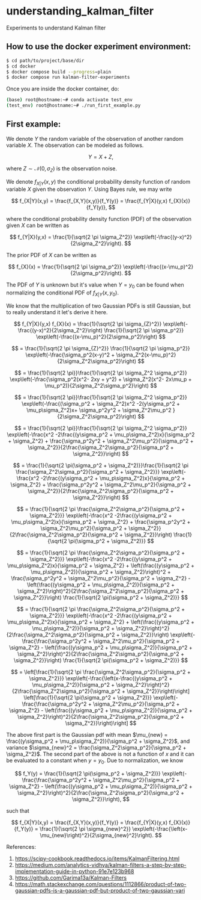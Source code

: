 # understanding_kalman_filter
Experiments to understand Kalman filter


## How to use the docker experiment environment:
```bash
$ cd path/to/project/base/dir
$ cd docker
$ docker compose build --progress=plain
$ docker compose run kalman-filter-experiments
```

Once you are inside the docker container, do:
```bash
(base) root@hostname:~# conda activate test_env
(test_env) root@hostname:~# ./run_first_example.py 
```

## First example:

We denote $Y$ the random variable of the observation of another random variable $X$. The observation can be modeled as follows.

$$
Y = X + Z,
$$

where $Z \sim \mathcal{N}(0, \sigma_{Z})$ is the observation noise. 

We denote $f_{X|Y}(x,y)$ the conditional probability density function of random variable $X$ given the observation $Y$. Using Bayes rule, we may write

$$
f_{X|Y}(x,y) = \frac{f_{X,Y}(x,y)}{f_Y(y)} = \frac{f_{Y|X}(y,x) f_{X}(x)}{f_Y(y)},
$$

where the conditional probability density function (PDF) of the observation given $X$ can be written as

$$
f_{Y|X}(y,x) = \frac{1}{\sqrt{2 \pi \sigma_Z^2}} \exp\left(-\frac{(y-x)^2}{2\sigma_Z^2}\right).
$$

The prior PDF of $X$ can be written as

$$
f_{X}(x) = \frac{1}{\sqrt{2 \pi \sigma_p^2}} \exp\left(-\frac{(x-\mu_p)^2}{2\sigma_p^2}\right).
$$

The PDF of $Y$ is unknown but it's value when $Y=y_0$ can be found when normalizing the conditional PDF of $f_{X|Y}(x,y_0)$.

We know that the multiplication of two Gaussian PDFs is still Gaussian, but to really understand it let's derive it here.

$$
f_{Y|X}(y,x) f_{X}(x)
= \frac{1}{\sqrt{2 \pi \sigma_{Z}^2}} \exp\left(-\frac{(y-x)^2}{2\sigma_Z^2}\right) \frac{1}{\sqrt{2 \pi \sigma_p^2}} \exp\left(-\frac{(x-\mu_p)^2}{2\sigma_p^2}\right)
$$

$$
= \frac{1}{\sqrt{2 \pi \sigma_{Z}^2}} \frac{1}{\sqrt{2 \pi \sigma_p^2}} \exp\left(-\frac{\sigma_p^2(x-y)^2 + \sigma_Z^2(x-\mu_p)^2}{2\sigma_Z^2\sigma_p^2}\right)
$$

$$
= \frac{1}{\sqrt{2 \pi}}\frac{1}{\sqrt{2 \pi \sigma_Z^2 \sigma_p^2}} \exp\left(-\frac{\sigma_p^2(x^2- 2xy + y^2) + \sigma_Z^2(x^2- 2x\mu_p + \mu_p^2)}{2\sigma_Z^2\sigma_p^2}\right)
$$


$$
= \frac{1}{\sqrt{2 \pi}}\frac{1}{\sqrt{2 \pi \sigma_Z^2 \sigma_p^2}} \exp\left(-\frac{(\sigma_p^2 + \sigma_Z^2)x^2 -2(y\sigma_p^2 + \mu_p\sigma_Z^2)x+ \sigma_p^2y^2 + \sigma_Z^2\mu_p^2 }{2\sigma_Z^2\sigma_p^2}\right)
$$

$$
= \frac{1}{\sqrt{2 \pi}}\frac{1}{\sqrt{2 \pi \sigma_Z^2 \sigma_p^2}} \exp\left(-\frac{x^2 -2\frac{(y\sigma_p^2 + \mu_p\sigma_Z^2)x}{\sigma_p^2 + \sigma_Z^2} + \frac{\sigma_p^2y^2 + \sigma_Z^2\mu_p^2}{\sigma_p^2 + \sigma_Z^2}}{2\frac{\sigma_Z^2\sigma_p^2}{\sigma_p^2 + \sigma_Z^2}}\right)
$$

$$
= \frac{1}{\sqrt{2 \pi(\sigma_p^2 + \sigma_Z^2)}}\frac{1}{\sqrt{2 \pi \frac{\sigma_Z^2\sigma_p^2}{\sigma_p^2 + \sigma_Z^2}}} \exp\left(-\frac{x^2 -2\frac{(y\sigma_p^2 + \mu_p\sigma_Z^2)x}{\sigma_p^2 + \sigma_Z^2} + \frac{\sigma_p^2y^2 + \sigma_Z^2\mu_p^2}{\sigma_p^2 + \sigma_Z^2}}{2\frac{\sigma_Z^2\sigma_p^2}{\sigma_p^2 + \sigma_Z^2}}\right)
$$

$$
= \frac{1}{\sqrt{2 \pi \frac{\sigma_Z^2\sigma_p^2}{\sigma_p^2 + \sigma_Z^2}}} \exp\left(-\frac{x^2 -2\frac{(y\sigma_p^2 + \mu_p\sigma_Z^2)x}{\sigma_p^2 + \sigma_Z^2} + \frac{\sigma_p^2y^2 + \sigma_Z^2\mu_p^2}{\sigma_p^2 + \sigma_Z^2}}{2\frac{\sigma_Z^2\sigma_p^2}{\sigma_p^2 + \sigma_Z^2}}\right) \frac{1}{\sqrt{2 \pi(\sigma_p^2 + \sigma_Z^2)}}
$$

$$
= \frac{1}{\sqrt{2 \pi \frac{\sigma_Z^2\sigma_p^2}{\sigma_p^2 + \sigma_Z^2}}} \exp\left(-\frac{x^2 -2\frac{(y\sigma_p^2 + \mu_p\sigma_Z^2)x}{\sigma_p^2 + \sigma_Z^2} + \left(\frac{(y\sigma_p^2 + \mu_p\sigma_Z^2)}{\sigma_p^2 + \sigma_Z^2}\right)^2 + \frac{\sigma_p^2y^2 + \sigma_Z^2\mu_p^2}{\sigma_p^2 + \sigma_Z^2} - \left(\frac{(y\sigma_p^2 + \mu_p\sigma_Z^2)}{\sigma_p^2 + \sigma_Z^2}\right)^2}{2\frac{\sigma_Z^2\sigma_p^2}{\sigma_p^2 + \sigma_Z^2}}\right) \frac{1}{\sqrt{2 \pi(\sigma_p^2 + \sigma_Z^2)}}
$$

$$
= \frac{1}{\sqrt{2 \pi \frac{\sigma_Z^2\sigma_p^2}{\sigma_p^2 + \sigma_Z^2}}} \exp\left(-\frac{x^2 -2\frac{(y\sigma_p^2 + \mu_p\sigma_Z^2)x}{\sigma_p^2 + \sigma_Z^2} + \left(\frac{(y\sigma_p^2 + \mu_p\sigma_Z^2)}{\sigma_p^2 + \sigma_Z^2}\right)^2}{2\frac{\sigma_Z^2\sigma_p^2}{\sigma_p^2 + \sigma_Z^2}}\right) \exp\left(-\frac{\frac{\sigma_p^2y^2 + \sigma_Z^2\mu_p^2}{\sigma_p^2 + \sigma_Z^2} - \left(\frac{(y\sigma_p^2 + \mu_p\sigma_Z^2)}{\sigma_p^2 + \sigma_Z^2}\right)^2}{2\frac{\sigma_Z^2\sigma_p^2}{\sigma_p^2 + \sigma_Z^2}}\right) \frac{1}{\sqrt{2 \pi(\sigma_p^2 + \sigma_Z^2)}}
$$

$$
= \left[\frac{1}{\sqrt{2 \pi \frac{\sigma_Z^2\sigma_p^2}{\sigma_p^2 + \sigma_Z^2}}} \exp\left(-\frac{\left(x-\frac{(y\sigma_p^2 + \mu_p\sigma_Z^2)}{\sigma_p^2 + \sigma_Z^2}\right)^2}{2\frac{\sigma_Z^2\sigma_p^2}{\sigma_p^2 + \sigma_Z^2}}\right)\right] \left[\frac{1}{\sqrt{2 \pi(\sigma_p^2 + \sigma_Z^2)}} \exp\left(-\frac{\frac{\sigma_p^2y^2 + \sigma_Z^2\mu_p^2}{\sigma_p^2 + \sigma_Z^2} - \left(\frac{(y\sigma_p^2 + \mu_p\sigma_Z^2)}{\sigma_p^2 + \sigma_Z^2}\right)^2}{2\frac{\sigma_Z^2\sigma_p^2}{\sigma_p^2 + \sigma_Z^2}}\right)\right]
$$

The above first part is the Gaussian pdf with mean $\mu_{new} = \frac{(y\sigma_p^2 + \mu_p\sigma_Z^2)}{\sigma_p^2 + \sigma_Z^2}$, and variance $\sigma_{new}^2 = \frac{\sigma_Z^2\sigma_p^2}{\sigma_p^2 + \sigma_Z^2}$. The second part of the above is not a function of $x$ and it can be evaluated to a constant when $y=y_0$. Due to normalization, we know

$$
f_Y(y) = \frac{1}{\sqrt{2 \pi(\sigma_p^2 + \sigma_Z^2)}} \exp\left(-\frac{\frac{\sigma_p^2y^2 + \sigma_Z^2\mu_p^2}{\sigma_p^2 + \sigma_Z^2} - \left(\frac{(y\sigma_p^2 + \mu_p\sigma_Z^2)}{\sigma_p^2 + \sigma_Z^2}\right)^2}{2\frac{\sigma_Z^2\sigma_p^2}{\sigma_p^2 + \sigma_Z^2}}\right),
$$

such that

$$
f_{X|Y}(x,y) = \frac{f_{X,Y}(x,y)}{f_Y(y)} = \frac{f_{Y|X}(y,x) f_{X}(x)}{f_Y(y)} = \frac{1}{\sqrt{2 \pi \sigma_{new}^2}} \exp\left(-\frac{\left(x-\mu_{new}\right)^2}{2\sigma_{new}^2}\right).
$$

References:
1. https://scipy-cookbook.readthedocs.io/items/KalmanFiltering.html
2. https://medium.com/analytics-vidhya/kalman-filters-a-step-by-step-implementation-guide-in-python-91e7e123b968
3. https://github.com/Garima13a/Kalman-Filters
4. https://math.stackexchange.com/questions/1112866/product-of-two-gaussian-pdfs-is-a-gaussian-pdf-but-product-of-two-gaussian-vari
